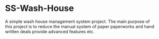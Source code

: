 # SS-Wash-House
A simple wash house management system project.
The main purpose of this project is to reduce the manual system of paper paperworks and hand written deals provide advanced features etc.
